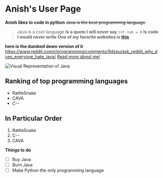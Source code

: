 # Anish's User Page

**Anish likes to code in python**
~~Java is the best programming language~~
> Java is a cool language
 **Is a quote I will _never_ say**
`int num = 0` **Is code I would never write**
**One of my favorite websites is [this](https://www.reddit.com/r/rant/comments/5pmbyb/fuck_java/)**

 **here is the dumbed down version of it**  https://www.reddit.com/r/programming/comments/9dzpu/ask_reddit_why_does_everyone_hate_java/
 [Read more about me!](./PRIVATE.txt)
 
 ![Visual Representation of Java](https://abbeypartyrentals.com/images/stories/virtuemart/product/trash_with_liner.jpg)
 ## Ranking of top programming languages
 - RattleSnake
- CAVA
- C--

## In Particular Order
1. RattleSnake
2. C--
3. CAVA
   
**Things to do**
- [ ] Buy Java
- [ ] Burn Java
- [ ] Make Python the only programming language 